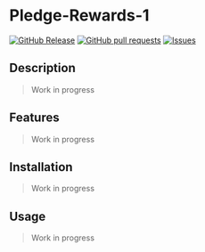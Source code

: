 # Pledge-Rewards-1
[![GitHub Release](https://img.shields.io/github/release/zjayers/pledge-rewards-1.svg?style=flat)](https://github.com/zjayers/pledge-rewards-1/releases)
[![GitHub pull requests](https://img.shields.io/github/issues-pr/zjayers/pledge-rewards-1.svg?style=flat)](https://github.com/zjayers/pledge-rewards-1/pulls)
[![Issues](https://img.shields.io/github/issues-raw/zjayers/pledge-rewards-1.svg?maxAge=25000)](https://github.com/zjayers/pledge-rewards-1/issues)

## Description

> Work in progress

## Features

> Work in progress

## Installation

> Work in progress

## Usage

> Work in progress

